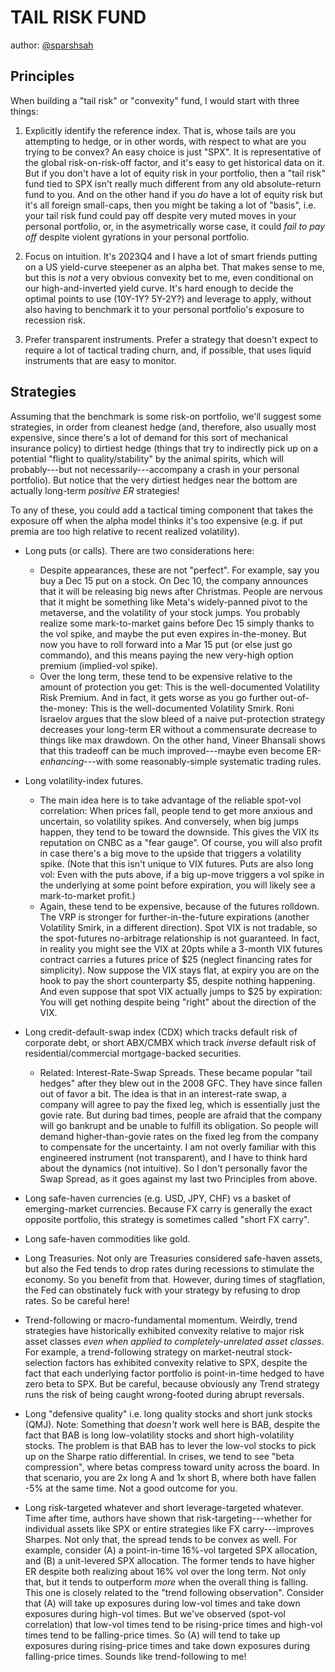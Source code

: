 # TAIL RISK FUND

author: [@sparshsah](https://github.com/sparshsah)

## Principles

When building a "tail risk" or "convexity" fund, I would start with three things:

1. Explicitly identify the reference index. That is, whose tails are you attempting to hedge, or in other words, with respect to what are you trying to be convex?
   An easy choice is just "SPX". It is representative of the global risk-on-risk-off factor, and it's easy to get historical data on it.
   But if you don't have a lot of equity risk in your portfolio, then a "tail risk" fund tied to SPX isn't really much different from any old absolute-return fund to you.
   And on the other hand if you _do_ have a lot of equity risk but it's all foreign small-caps, then you might be taking a lot of "basis", i.e.
   your tail risk fund could pay off despite very muted moves in your personal portfolio, or, in the asymetrically worse case,
   it could _fail to pay off_ despite violent gyrations in your personal portfolio.

2. Focus on intuition. It's 2023Q4 and I have a lot of smart friends putting on a US yield-curve steepener as an alpha bet.
   That makes sense to me, but this is _not_ a very obvious convexity bet to me, even conditional on our high-and-inverted yield curve.
   It's hard enough to decide the optimal points to use (10Y-1Y? 5Y-2Y?) and leverage to apply,
   without also having to benchmark it to your personal portfolio's exposure to recession risk.

3. Prefer transparent instruments. Prefer a strategy that doesn't expect to require a lot of tactical trading churn, and, if possible,
   that uses liquid instruments that are easy to monitor.

## Strategies

Assuming that the benchmark is some risk-on portfolio, we'll suggest some strategies, in order
from cleanest hedge (and, therefore, also usually most expensive, since there's a lot of demand for this sort of mechanical insurance policy)
to dirtiest hedge (things that try to indirectly pick up on a potential "flight to quality/stability" by the animal spirits,
which will probably---but not necessarily---accompany a crash in your personal portfolio).
But notice that the very dirtiest hedges near the bottom are actually long-term _positive ER_ strategies!

To any of these, you could add a tactical timing component that takes the exposure off when the alpha model thinks it's too expensive
(e.g. if put premia are too high relative to recent realized volatility).

* Long puts (or calls). There are two considerations here:
    * Despite appearances, these are not "perfect". For example, say you buy a Dec 15 put on a stock.
      On Dec 10, the company announces that it will be releasing big news after Christmas.
      People are nervous that it might be something like Meta's widely-panned pivot to the metaverse, and the volatility of your stock jumps.
      You probably realize some mark-to-market gains before Dec 15 simply thanks to the vol spike, and maybe the put even expires in-the-money.
      But now you have to roll forward into a Mar 15 put (or else just go commando), and this means paying the new very-high option premium (implied-vol spike).
    * Over the long term, these tend to be expensive relative to the amount of protection you get: This is the well-documented Volatility Risk Premium.
      And in fact, it gets worse as you go further out-of-the-money: This is the well-documented Volatility Smirk.
      Roni Israelov argues that the slow bleed of a naive put-protection strategy decreases your long-term ER without a commensurate decrease to things like max drawdown.
      On the other hand, Vineer Bhansali shows that this tradeoff can be much improved---maybe even become ER-_enhancing_---with some reasonably-simple systematic trading rules.

* Long volatility-index futures.
    * The main idea here is to take advantage of the reliable spot-vol correlation: When prices fall, people tend to get more anxious and uncertain, so volatility spikes.
      And conversely, when big jumps happen, they tend to be toward the downside. This gives the VIX its reputation on CNBC as a "fear gauge".
      Of course, you will also profit in case there's a big move to the upside that triggers a volatility spike. (Note that this isn't unique to VIX futures. Puts are also long vol:
      Even with the puts above, if a big up-move triggers a vol spike in the underlying at some point before expiration, you will likely see a mark-to-market profit.)
    * Again, these tend to be expensive, because of the futures rolldown.
      The VRP is stronger for further-in-the-future expirations (another Volatility Smirk, in a different direction).
      Spot VIX is not tradable, so the spot-futures no-arbitrage relationship is not guaranteed.
      In fact, in reality you might see the VIX at 20pts while a 3-month VIX futures contract carries a futures price of $25 (neglect financing rates for simplicity).
      Now suppose the VIX stays flat, at expiry you are on the hook to pay the short counterparty $5, despite nothing happening.
      And even suppose that spot VIX actually jumps to $25 by expiration: You will get nothing despite being "right" about the direction of the VIX.

* Long credit-default-swap index (CDX) which tracks default risk of corporate debt,
  or short ABX/CMBX which track _inverse_ default risk of residential/commercial mortgage-backed securities.
    * Related: Interest-Rate-Swap Spreads. These became popular "tail hedges" after they blew out in the 2008 GFC. They have since fallen out of favor a bit.
      The idea is that in an interest-rate swap, a company will agree to pay the fixed leg, which is essentially just the govie rate.
      But during bad times, people are afraid that the company will go bankrupt and be unable to fulfill its obligation.
      So people will demand higher-than-govie rates on the fixed leg from the company to compensate for the uncertainty.
      I am not overly familiar with this engineered instrument (not transparent), and I have to think hard about the dynamics (not intuitive).
      So I don't personally favor the Swap Spread, as it goes against my last two Principles from above.

* Long safe-haven currencies (e.g. USD, JPY, CHF) vs a basket of emerging-market currencies.
  Because FX carry is generally the exact opposite portfolio, this strategy is sometimes called "short FX carry".

* Long safe-haven commodities like gold.

* Long Treasuries. Not only are Treasuries considered safe-haven assets, but also the Fed tends to drop rates during recessions to stimulate the economy.
  So you benefit from that. However, during times of stagflation, the Fed can obstinately fuck with your strategy by refusing to drop rates.
  So be careful here!

* Trend-following or macro-fundamental momentum.
  Weirdly, trend strategies have historically exhibited convexity relative to major risk asset classes _even when applied to completely-unrelated asset classes_.
  For example, a trend-following strategy on market-neutral stock-selection factors has exhibited convexity relative to SPX,
  despite the fact that each underlying factor portfolio is point-in-time hedged to have zero beta to SPX.
  But be careful, because obviously any Trend strategy runs the risk of being caught wrong-footed during abrupt reversals.

* Long "defensive quality" i.e. long quality stocks and short junk stocks (QMJ).
  Note: Something that _doesn't_ work well here is BAB, despite the fact that BAB is long low-volatility stocks and short high-volatility stocks.
  The problem is that BAB has to lever the low-vol stocks to pick up on the Sharpe ratio differential.
  In crises, we tend to see "beta compression", where betas compress toward unity across the board.
  In that scenario, you are 2x long A and 1x short B, where both have fallen -5% at the same time. Not a good outcome for you.

* Long risk-targeted whatever and short leverage-targeted whatever.
  Time after time, authors have shown that risk-targeting---whether for individual assets like SPX or entire strategies like FX carry---improves Sharpes.
  Not only that, the spread tends to be convex as well.
  For example, consider (A) a point-in-time 16%-vol targeted SPX allocation, and (B) a unit-levered SPX allocation.
  The former tends to have higher ER despite both realizing about 16% vol over the long term.
  Not only that, but it tends to outperform _more_ when the overall thing is falling. This one is closely related to the "trend following observation".
  Consider that (A) will take up exposures during low-vol times and take down exposures during high-vol times.
  But we've observed (spot-vol correlation) that low-vol times tend to be rising-price times and high-vol times tend to be falling-price times.
  So (A) will tend to take up exposures during rising-price times and take down exposures during falling-price times.
  Sounds like trend-following to me!
